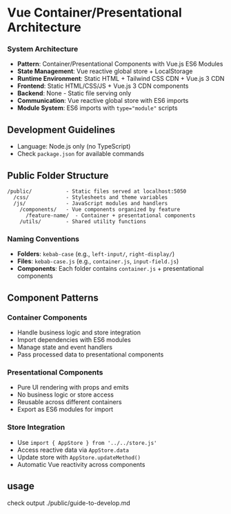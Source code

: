 # Vue Container/Presentational Architecture

### System Architecture
- **Pattern**: Container/Presentational Components with Vue.js ES6 Modules
- **State Management**: Vue reactive global store + LocalStorage
- **Runtime Environment**: Static HTML + Tailwind CSS CDN + Vue.js 3 CDN
- **Frontend**: Static HTML/CSS/JS + Vue.js 3 CDN components
- **Backend**: None - Static file serving only
- **Communication**: Vue reactive global store with ES6 imports
- **Module System**: ES6 imports with `type="module"` scripts

## Development Guidelines
- Language: Node.js only (no TypeScript)
- Check `package.json` for available commands

## Public Folder Structure
```
/public/           - Static files served at localhost:5050
  /css/            - Stylesheets and theme variables
  /js/             - JavaScript modules and handlers
    /components/   - Vue components organized by feature
      /feature-name/  - Container + presentational components
    /utils/        - Shared utility functions
```

### Naming Conventions
- **Folders**: `kebab-case` (e.g., `left-input/`, `right-display/`)
- **Files**: `kebab-case.js` (e.g., `container.js`, `input-field.js`)
- **Components**: Each folder contains `container.js` + presentational components

## Component Patterns

### Container Components
- Handle business logic and store integration
- Import dependencies with ES6 modules
- Manage state and event handlers
- Pass processed data to presentational components

### Presentational Components  
- Pure UI rendering with props and emits
- No business logic or store access
- Reusable across different containers
- Export as ES6 modules for import

### Store Integration
- Use `import { AppStore } from '../../store.js'`
- Access reactive data via `AppStore.data`
- Update store with `AppStore.updateMethod()`
- Automatic Vue reactivity across components

## usage
check output ./public/guide-to-develop.md